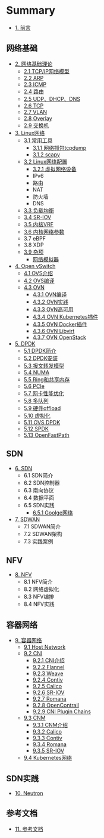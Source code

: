 # Summary

- [1. 前言](README.md)

## 网络基础

- [2. 网络基础理论](basic/index.md)
  - [2.1 TCP/IP网络模型](basic/tcpip.md)
  - [2.2 ARP](basic/arp.md)
  - [2.3 ICMP](basic/icmp.md)
  - [2.4 路由](basic/route.md)
  - [2.5 UDP、DHCP、DNS](basic/udp.md)
  - [2.6 TCP](basic/tcp.md)
  - [2.7 VLAN](basic/vlan.md)
  - [2.8 Overlay](basic/overlay.md)
  - [2.9 交换机](basic/switch.md)
- [3. Linux网络](linux/index.md)
  - [3.1 常用工具](linux/tools.md)
    - [3.1.1 网络抓包tcpdump](linux/tcpdump.md)
    - [3.1.2 scapy](linux/scapy.md)
  - [3.2 Linux网络配置](linux/config.md)
    - [3.2.1 虚拟网络设备](linux/virtual-device.md)
    - IPv6
    - 路由
    - NAT
    - 防火墙
    - DNS
  - [3.3 负载均衡](linux/loadbalance.md)
  - [3.4 SR-IOV](linux/sr-iov.md)
  - [3.5 内核VRF](linux/vrf.md)
  - [3.6 内核网络参数](linux/params.md)
  - 3.7 eBPF
  - 3.8 XDP
  - [3.9 杂项](linux/other.md)
    - [网络模拟器](linux/emulator.md)
- [4. Open vSwitch](ovs/index.md)
  - [4.1 OVS介绍](ovs/index.md)
  - [4.2 OVS编译](ovs/build.md)
  - [4.3 OVN](ovs/ovn.md)
    - [4.3.1 OVN编译](ovs/ovn-ubuntu.md)
    - [4.3.2 OVN实践](ovs/ovn-internal.md)
    - [4.3.3 OVN高可用](ovs/ovn-ha.md)
    - [4.3.4 OVN Kubernetes插件](ovs/ovn-kubernetes.md)
    - [4.3.5 OVN Docker插件](ovs/ovn-docker.md)
    - [4.3.6 OVN Libvirt](ovs/ovn-libvirt.md)
    - [4.3.7 OVN OpenStack](ovs/ovn-openstack.md)
- [5. DPDK](dpdk/index.md)
  - [5.1 DPDK简介](dpdk/introduction.md)
  - [5.2 DPDK安装](dpdk/install.md)
  - [5.3 报文转发模型](dpdk/forwarding.md)
  - [5.4 NUMA](dpdk/numa.md)
  - [5.5 Ring和共享内存](dpdk/ivshmem.md)
  - [5.6 PCIe](dpdk/PCIe.md)
  - [5.7 网卡性能优化](dpdk/hardware.md)
  - [5.8 多队列](dpdk/queue.md)
  - [5.9 硬件offload](dpdk/offload.md)
  - [5.10 虚拟化](dpdk/io-virtualization.md)
  - [5.11 OVS DPDK](dpdk/ovs-dpdk.md)
  - [5.12 SPDK](dpdk/spdk.md)
  - [5.13 OpenFastPath](dpdk/OpenFastPath.md)

## SDN

- [6. SDN](sdn/index.md)
  - 6.1 SDN简介
  - 6.2 SDN控制器
  - 6.3 南向协议
  - 6.4 数据平面
  - 6.5 SDN实践
    - [6.5.1 Goolge网络](practice/google.md)
- [7. SDWAN](sdwan/index.md)
  - 7.1 SDWAN简介
  - 7.2 SDWAN架构
  - 7.3 实践案例

## NFV

- [8. NFV](nfv/index.md)
  - 8.1 NFV简介
  - 8.2 网络虚拟化
  - 8.3 NFV编排
  - 8.4 NFV实践

## 容器网络

- [9. 容器网络](container/index.md)
  - [9.1 Host Network](container/host.md)
  - [9.2 CNI](container/cni/index.md)
    - [9.2.1 CNI介绍](container/cni/index.md)
    - [9.2.2 Flannel](container/flannel/index.md)
    - [9.2.3 Weave](container/weave/index.md)
    - [9.2.4 Contiv](container/contiv/index.md)
    - [9.2.5 Calico](container/calico/index.md)
    - [9.2.6 SR-IOV](container/sriov/index.md)
    - [9.2.7 Romana](container/romana/index.md)
    - [9.2.8 OpenContrail](container/opencontrail/index.md)
    - [9.2.9 CNI Plugin Chains](container/cni/cni-chain.md)
  - [9.3 CNM](container/cnm/index.md)
    - [9.3.1 CNM介绍](container/cnm/index.md)
    - [9.3.2 Calico](container/calico/index.md)
    - [9.3.3 Contiv](container/contiv/index.md)
    - [9.3.4 Romana](container/romana/index.md)
    - [9.3.5 SR-IOV](container/sriov/index.md)
  - [9.4 Kubernetes网络](container/kubernetes.md)

## SDN实践

- [10. Neutron](neutron/index.md)

## 参考文档

- [11. 参考文档](reference.md)

